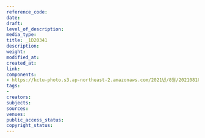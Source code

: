 ```yaml
---
reference_code: 
date: 
draft: 
level_of_description: 
media_type: 
title: _1D20341
description: 
weight: 
modified_at: 
created_at: 
link: 
components:
- https://kctu-photo.s3.ap-northeast-2.amazonaws.com/2021년/8월/20210818_경찰+양경수+위원장+구속영장+통보+방문/_1D20341.jpg
tags:
- 
creators: 
subjects: 
sources: 
venues: 
public_access_status: 
copyright_status: 
---
```

